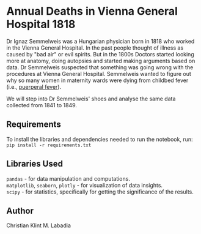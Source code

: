 # Annual Deaths in Vienna General Hospital 1818

Dr Ignaz Semmelweis was a Hungarian physician born in 1818 who worked in the Vienna General Hospital. In the past people thought of illness as caused by "bad air" or evil spirits. But in the 1800s Doctors started looking more at anatomy, doing autopsies and started making arguments based on data. Dr Semmelweis suspected that something was going wrong with the procedures at Vienna General Hospital. Semmelweis wanted to figure out why so many women in maternity wards were dying from childbed fever (i.e., [puerperal fever](https://en.wikipedia.org/wiki/Postpartum_infections)).

We will step into Dr Semmelweis' shoes and analyse the same data collected from 1841 to 1849.

## Requirements

To install the libraries and dependencies needed to run the notebook, run:
`pip install -r requirements.txt`

## Libraries Used

`pandas` - for data manipulation and computations.  
`matplotlib`, `seaborn`, `plotly` - for visualization of data insights.  
`scipy` - for statistics, specifically for getting the significance of the results.

## Author

Christian Klint M. Labadia
